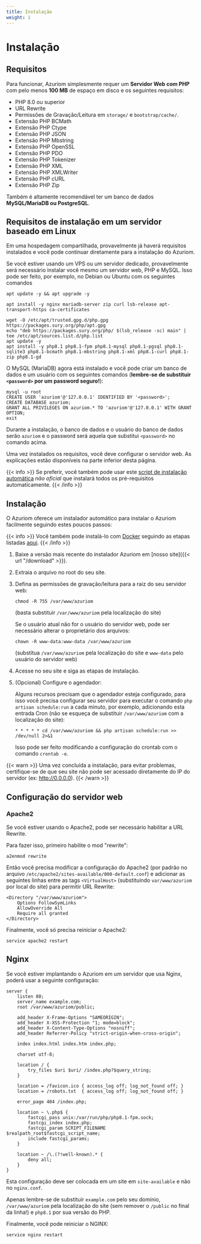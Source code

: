 ```yaml
---
title: Instalação
weight: 1
---
```


# Instalação

## Requisitos

Para funcionar, Azuriom simplesmente requer um **Servidor Web com PHP** com pelo menos **100 MB** de espaço em disco e os seguintes requisitos:

- PHP 8.0 ou superior
- URL Rewrite
- Permissões de Gravação/Leitura em `storage/` e `bootstrap/cache/`.
- Extensão PHP BCMath
- Extensão PHP Ctype
- Extensão PHP JSON
- Extensão PHP Mbstring
- Extensão PHP OpenSSL
- Extensão PHP PDO
- Extensão PHP Tokenizer
- Extensão PHP XML
- Extensão PHP XMLWriter
- Extensão PHP cURL
- Extensão PHP Zip

Também é altamente recomendável ter um banco de dados **MySQL/MariaDB ou PostgreSQL**.

## Requisitos de instalação em um servidor baseado em Linux

Em uma hospedagem compartilhada, provavelmente já haverá requisitos instalados e você pode continuar diretamente para a instalação do Azuriom.

Se você estiver usando um VPS ou um servidor dedicado, provavelmente será necessário instalar você mesmo um servidor web, PHP e MySQL. Isso pode ser feito, por exemplo, no Debian ou Ubuntu com os seguintes comandos

```
apt update -y && apt upgrade -y

apt install -y nginx mariadb-server zip curl lsb-release apt-transport-https ca-certificates

wget -O /etc/apt/trusted.gpg.d/php.gpg https://packages.sury.org/php/apt.gpg
echo "deb https://packages.sury.org/php/ $(lsb_release -sc) main" | tee /etc/apt/sources.list.d/php.list
apt update -y
apt install -y php8.1 php8.1-fpm php8.1-mysql php8.1-pgsql php8.1-sqlite3 php8.1-bcmath php8.1-mbstring php8.1-xml php8.1-curl php8.1-zip php8.1-gd
```

O MySQL (MariaDB) agora está instalado e você pode criar um banco de dados e um usuário com os seguintes comandos (**lembre-se de substituir `<password>` por um password seguro!**):
```
mysql -u root
CREATE USER 'azuriom'@'127.0.0.1' IDENTIFIED BY '<password>';
CREATE DATABASE azuriom;
GRANT ALL PRIVILEGES ON azuriom.* TO 'azuriom'@'127.0.0.1' WITH GRANT OPTION;
exit
```

Durante a instalação, o banco de dados e o usuário do banco de dados serão `azuriom` e o password será aquela que substitui `<password>` no comando acima.

Uma vez instalados os requisitos, você deve configurar o servidor web. As explicações estão disponíveis na parte inferior desta página.

{{< info >}}
Se preferir, você também pode usar este [script de instalação automática](https://github.com/AzuriomCommunity/Script-AutoInstall) _não oficial_  que instalará todos os pré-requisitos automaticamente.
{{< /info >}}

## Instalação

O Azuriom oferece um instalador automático para instalar o Azuriom facilmente seguindo estes poucos passos:

{{< info >}}
Você também pode instalá-lo com [Docker](https://www.docker.com/) seguindo as etapas listadas [aqui](https://github.com/Azuriom/Azuriom/blob/master/docker/INSTALL.md).
{{< /info >}}

1. Baixe a versão mais recente do instalador Azuriom em [nosso site]({{< url "/download" >}}).

1. Extraia o arquivo no root do seu site.

1. Defina as permissões de gravação/leitura para a raiz do seu servidor web:
   ```
   chmod -R 755 /var/www/azuriom
   ```
   (basta substituir `/var/www/azuriom` pela localização do site)

   Se o usuário atual não for o usuário do servidor web, pode ser necessário alterar o proprietário dos arquivos:
    ```
    chown -R www-data:www-data /var/www/azuriom
    ```
   (substitua `/var/www/azuriom` pela localização do site e `www-data` pelo usuário do servidor web)

1. Acesse no seu site e siga as etapas de instalação.

1. (Opcional) Configure o agendador:

   Alguns recursos precisam que o agendador esteja configurado, para isso você precisa configurar seu servidor para executar o comando `php artisan schedule:run` a cada minuto, por exemplo, adicionando esta entrada Cron (não se esqueça de substituir `/var/www/azuriom` com a localização do site):
   ```
   * * * * * cd /var/www/azuriom && php artisan schedule:run >> /dev/null 2>&1
   ```
   Isso pode ser feito modificando a configuração do crontab com o comando `crontab -e`.

{{< warn >}}
Uma vez concluída a instalação, para evitar problemas, certifique-se de que seu site não pode ser acessado diretamente do IP do servidor (ex: http://0.0.0.0).
{{< /warn >}}

## Configuração do servidor web

### Apache2

Se você estiver usando o Apache2, pode ser necessário habilitar a URL Rewrite.

Para fazer isso, primeiro habilite o mod "rewrite":

```
a2enmod rewrite
```

Então você precisa modificar a configuração do Apache2 (por padrão no arquivo `/etc/apache2/sites-available/000-default.conf`) e adicionar as seguintes linhas entre as tags `<VirtualHost>` (substituindo `var/www/azuriom` por local do site) para permitir URL Rewrite:

```
<Directory "/var/www/azuriom">
    Options FollowSymLinks
    AllowOverride All
    Require all granted
</Directory>
```

Finalmente, você só precisa reiniciar o Apache2:

```
service apache2 restart
```

## Nginx

Se você estiver implantando o Azuriom em um servidor que usa Nginx, poderá usar a seguinte configuração:

```
server {
    listen 80;
    server_name example.com;
    root /var/www/azuriom/public;

    add_header X-Frame-Options "SAMEORIGIN";
    add_header X-XSS-Protection "1; mode=block";
    add_header X-Content-Type-Options "nosniff";
    add_header Referrer-Policy "strict-origin-when-cross-origin";

    index index.html index.htm index.php;

    charset utf-8;

    location / {
        try_files $uri $uri/ /index.php?$query_string;
    }

    location = /favicon.ico { access_log off; log_not_found off; }
    location = /robots.txt  { access_log off; log_not_found off; }

    error_page 404 /index.php;

    location ~ \.php$ {
        fastcgi_pass unix:/var/run/php/php8.1-fpm.sock;
        fastcgi_index index.php;
        fastcgi_param SCRIPT_FILENAME $realpath_root$fastcgi_script_name;
        include fastcgi_params;
    }

    location ~ /\.(?!well-known).* {
        deny all;
    }
}
```

Esta configuração deve ser colocada em um site em `site-available` e não no `nginx.conf`.

Apenas lembre-se de substituir `example.com` pelo seu domínio, `/var/www/azuriom` pela localização do site (sem remover o `/public` no final da linha!) e `php8.1` por sua versão do PHP.

Finalmente, você pode reiniciar o NGINX:

```
service nginx restart
```
